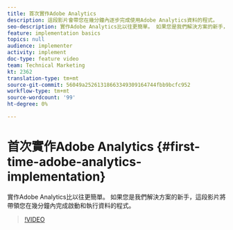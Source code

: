 ```yaml
---
title: 首次實作Adobe Analytics
description: 這段影片會帶您在幾分鐘內逐步完成使用Adobe Analytics資料的程式。
seo-description: 實作Adobe Analytics比以往更簡單。 如果您是我們解決方案的新手，這段影片將帶領您在幾分鐘內完成啟動和執行資料的程式。
feature: implementation basics
topics: null
audience: implementer
activity: implement
doc-type: feature video
team: Technical Marketing
kt: 2362
translation-type: tm+mt
source-git-commit: 56049a25261318663349309164744fbb9bcfc952
workflow-type: tm+mt
source-wordcount: '99'
ht-degree: 0%

---
```



# 首次實作Adobe Analytics {#first-time-adobe-analytics-implementation}

實作Adobe Analytics比以往更簡單。 如果您是我們解決方案的新手，這段影片將帶領您在幾分鐘內完成啟動和執行資料的程式。

>[!VIDEO](https://video.tv.adobe.com/v/25456/?quality=12)
